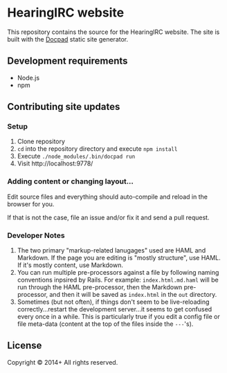 # HearingIRC website

This repository contains the source for the HearingIRC website. The site
is built with the [Docpad](http://docpad.org/) static site generator.

## Development requirements

* Node.js
* npm

## Contributing site updates

### Setup

1. Clone repository
1. `cd` into the repository directory and execute `npm install`
1. Execute `./node_modules/.bin/docpad run`
1. Visit http://localhost:9778/

### Adding content or changing layout...

Edit source files and everything should auto-compile and reload in the browser for you.

If that is not the case, file an issue and/or fix it and send a pull request.

### Developer Notes

1. The two primary "markup-related lanugages" used are HAML and Markdown. If the page you
   are editing is "mostly structure", use HAML. If it's mostly content, use Markdown.
1. You can run multiple pre-processors against a file by following naming conventions inpsired
   by Rails. For example: `index.html.md.haml` will be run through the HAML pre-processor, then
   the Markdown pre-processor, and then it will be saved as `index.html` in the `out` directory.
1. Sometimes (but not often), if things don't seem to be live-reloading correctly...restart the
   development server...it seems to get confused every once in a while. This is particularly true
   if you edit a config file or file meta-data (content at the top of the files inside the `---`'s).

## License
Copyright &copy; 2014+ All rights reserved.
